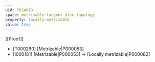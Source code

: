 ```yaml
---
uid: T024818
space: metrizable-tangent-disc-topology
property: locally-metrizable
value: true
---
```

[[Proof]]

* [T000260] [Metrizable|P000053]
* [I000181] [Metrizable|P000053] => [Locally metrizable|P000082]

